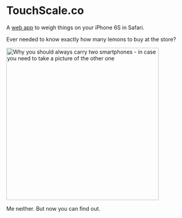 # TouchScale.co

A [web app](http://touchscale.co) to weigh things on your iPhone 6S in Safari.

Ever needed to know exactly how many lemons to buy at the store?

<img src="http://ashertrockman.github.io/assets/touchscale-lemon.png" width="400px" alt="Why you should always carry two smartphones - in case you need to take a picture of the other one" />

Me neither. But now you can find out.
